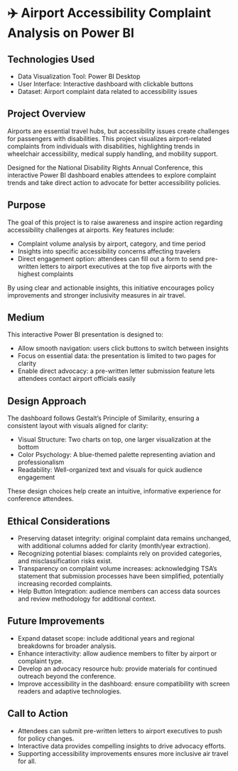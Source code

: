 # ✈️ Airport Accessibility Complaint Analysis on Power BI  

## Technologies Used  
- Data Visualization Tool: Power BI Desktop  
- User Interface: Interactive dashboard with clickable buttons  
- Dataset: Airport complaint data related to accessibility issues  

## Project Overview  
Airports are essential travel hubs, but accessibility issues create challenges for passengers with disabilities. This project visualizes airport-related complaints from individuals with disabilities, highlighting trends in wheelchair accessibility, medical supply handling, and mobility support.  

Designed for the National Disability Rights Annual Conference, this interactive Power BI dashboard enables attendees to explore complaint trends and take direct action to advocate for better accessibility policies.  

## Purpose  
The goal of this project is to raise awareness and inspire action regarding accessibility challenges at airports. Key features include:  
- Complaint volume analysis by airport, category, and time period  
- Insights into specific accessibility concerns affecting travelers  
- Direct engagement option: attendees can fill out a form to send pre-written letters to airport executives at the top five airports with the highest complaints  

By using clear and actionable insights, this initiative encourages policy improvements and stronger inclusivity measures in air travel.  

## Medium  
This interactive Power BI presentation is designed to:  
- Allow smooth navigation: users click buttons to switch between insights  
- Focus on essential data: the presentation is limited to two pages for clarity  
- Enable direct advocacy: a pre-written letter submission feature lets attendees contact airport officials easily  

## Design Approach  
The dashboard follows Gestalt’s Principle of Similarity, ensuring a consistent layout with visuals aligned for clarity:  
- Visual Structure: Two charts on top, one larger visualization at the bottom  
- Color Psychology: A blue-themed palette representing aviation and professionalism  
- Readability: Well-organized text and visuals for quick audience engagement  

These design choices help create an intuitive, informative experience for conference attendees.  

## Ethical Considerations  
- Preserving dataset integrity: original complaint data remains unchanged, with additional columns added for clarity (month/year extraction).  
- Recognizing potential biases: complaints rely on provided categories, and misclassification risks exist.  
- Transparency on complaint volume increases: acknowledging TSA’s statement that submission processes have been simplified, potentially increasing recorded complaints.  
- Help Button Integration: audience members can access data sources and review methodology for additional context.  

## Future Improvements  
- Expand dataset scope: include additional years and regional breakdowns for broader analysis.  
- Enhance interactivity: allow audience members to filter by airport or complaint type.  
- Develop an advocacy resource hub: provide materials for continued outreach beyond the conference.  
- Improve accessibility in the dashboard: ensure compatibility with screen readers and adaptive technologies.  

## Call to Action  
- Attendees can submit pre-written letters to airport executives to push for policy changes.  
- Interactive data provides compelling insights to drive advocacy efforts.  
- Supporting accessibility improvements ensures more inclusive air travel for all.
